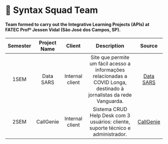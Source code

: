 # 👥 Syntax Squad Team 
#### Team formed to carry out the Integrative Learning Projects (APIs) at FATEC Profº Jessen Vidal (São José dos Campos, SP).

|    Semester    |    Project Name      |                           Client                         |                           Description                         |  Source  |
| :----------: | :-----------: | :----------------------------------------------------------: | :----------------------------------------------------------: | :------------------:|
|  1SEM | Data SARS  | Internal client | Site que permite um fácil acesso a informações relacionadas a COVID Longa, destinado à jornalistas da rede Vanguarda. | [Data SARS](https://github.com/Grupo-Syntax-Squad/API)
|  2SEM | CallGenie  | Internal client | Sistema CRUD Help Desk com 3 usuários: cliente, suporte técnico e administrador. | [CallGenie](https://github.com/Grupo-Syntax-Squad/CallGenie) |
